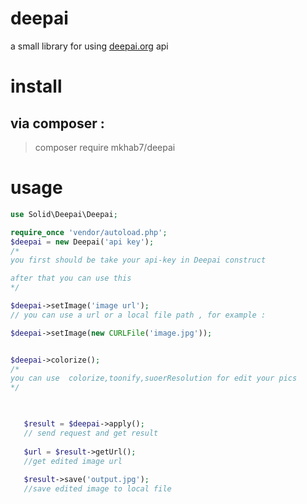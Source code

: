 # deepai

a small library for using [deepai.org](http://deepai.org) api

# install
## via composer :

> composer require mkhab7/deepai
# usage
```php
use Solid\Deepai\Deepai;

require_once 'vendor/autoload.php';
$deepai = new Deepai('api key');
/*
you first should be take your api-key in Deepai construct 

after that you can use this
*/

$deepai->setImage('image url'); 
// you can use a url or a local file path , for example : 

$deepai->setImage(new CURLFile('image.jpg'));


$deepai->colorize();
/*
you can use  colorize,toonify,suoerResolution for edit your pics 
*/


   
   $result = $deepai->apply();
   // send request and get result
   
   $url = $result->getUrl();
   //get edited image url
   
   $result->save('output.jpg');
   //save edited image to local file
   


```


